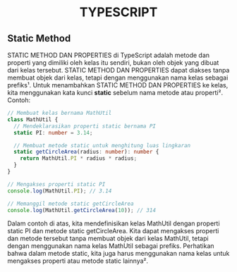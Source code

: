 <div align="center">
  
# TYPESCRIPT

</div>

## Static Method


STATIC METHOD DAN PROPERTIES di TypeScript adalah metode dan properti yang dimiliki oleh kelas itu sendiri, bukan oleh objek yang dibuat dari kelas tersebut. STATIC METHOD DAN PROPERTIES dapat diakses tanpa membuat objek dari kelas, tetapi dengan menggunakan nama kelas sebagai prefiks¹. Untuk menambahkan STATIC METHOD DAN PROPERTIES ke kelas, kita menggunakan kata kunci **static** sebelum nama metode atau properti². Contoh:

```ts
// Membuat kelas bernama MathUtil
class MathUtil {
  // Mendeklarasikan properti static bernama PI
  static PI: number = 3.14;

  // Membuat metode static untuk menghitung luas lingkaran
  static getCircleArea(radius: number): number {
    return MathUtil.PI * radius * radius;
  }
}

// Mengakses properti static PI
console.log(MathUtil.PI); // 3.14

// Memanggil metode static getCircleArea
console.log(MathUtil.getCircleArea(10)); // 314
```

Dalam contoh di atas, kita mendefinisikan kelas MathUtil dengan properti static PI dan metode static getCircleArea. Kita dapat mengakses properti dan metode tersebut tanpa membuat objek dari kelas MathUtil, tetapi dengan menggunakan nama kelas MathUtil sebagai prefiks. Perhatikan bahwa dalam metode static, kita juga harus menggunakan nama kelas untuk mengakses properti atau metode static lainnya².

